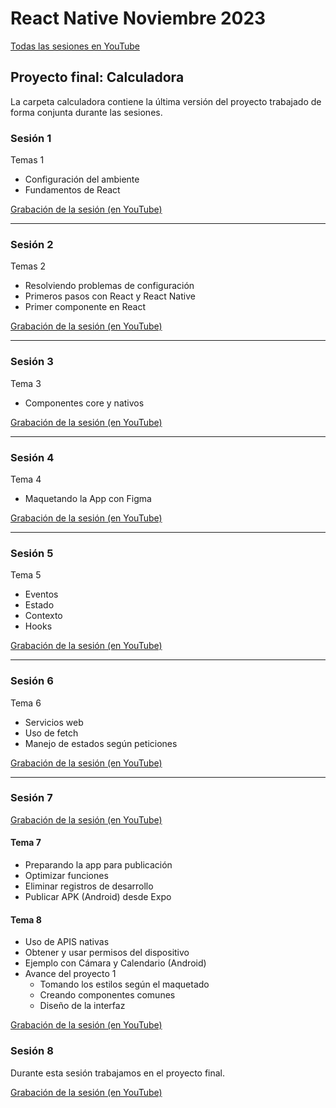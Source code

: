 # React Native Noviembre 2023

[Todas las sesiones en YouTube](https://youtube.com/playlist?list=PLXDgesVAFKPYQVQ2taOQ2PjLQw3u5vzYw)

## Proyecto final: Calculadora

La carpeta calculadora contiene la última versión del proyecto trabajado de forma conjunta durante las sesiones.


### Sesión 1

Temas 1

- Configuración del ambiente
- Fundamentos de React

[Grabación de la sesión (en YouTube)](https://youtu.be/Qs0hp3-HNNQ)

___

### Sesión 2

Temas 2

- Resolviendo problemas de configuración
- Primeros pasos con React y React Native
- Primer componente en React

[Grabación de la sesión (en YouTube)](https://youtu.be/QNDHLTgBLlg)

___

### Sesión 3

Tema 3

- Componentes core y nativos

[Grabación de la sesión (en YouTube)](https://youtu.be/7S3hGRiFq-w)

___

### Sesión 4

Tema 4

- Maquetando la App con Figma

[Grabación de la sesión (en YouTube)](https://youtu.be/rew9FidBwj4)

___

### Sesión 5

Tema 5

- Eventos
- Estado
- Contexto
- Hooks

[Grabación de la sesión (en YouTube)](https://youtu.be/L12DlTZil-A)

___

### Sesión 6

Tema 6

- Servicios web
- Uso de fetch
- Manejo de estados según peticiones

[Grabación de la sesión (en YouTube)](https://youtu.be/8cpfM5J7PmA)

___

### Sesión 7

[Grabación de la sesión (en YouTube)](https://youtu.be/7yc_TkWFCS0)

#### Tema 7

- Preparando la app para publicación
- Optimizar funciones
- Eliminar registros de desarrollo
- Publicar APK (Android) desde Expo

#### Tema 8

- Uso de APIS nativas
- Obtener y usar permisos del dispositivo
- Ejemplo con Cámara y Calendario (Android)
- Avance del proyecto 1
    - Tomando los estilos según el maquetado
    - Creando componentes comunes
    - Diseño de la interfaz

[Grabación de la sesión (en YouTube)](https://youtu.be/7yc_TkWFCS0)

### Sesión 8

Durante esta sesión trabajamos en el proyecto final.

[Grabación de la sesión (en YouTube)](https://youtu.be/2xNqQc2J9Nk)

